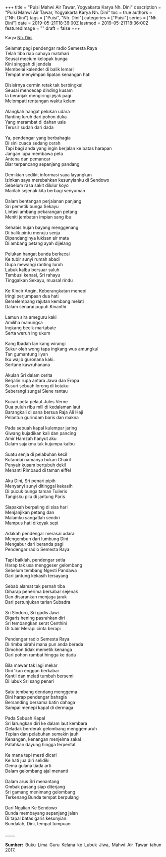 +++
title = "Puisi Mahwi Air Tawar, Yogyakarta Karya Nh. Dini"
description = "Puisi Mahwi Air Tawar, Yogyakarta Karya Nh. Dini"
toc = true
authors = ["Nh. Dini"]
tags = ["Puisi", "Nh. Dini"]
categories = ["Puisi"]
series = ["Nh. Dini"]
date = 2019-05-21T18:36:00Z
lastmod = 2019-05-21T18:36:00Z
featuredImage = ""
draft = false
+++

<div style="text-align: justify;">
<div style="font-size: small;">Karya <a href="/authors/nh.-dini/" target="_blank">Nh. Dini</a></div><br />
Selamat pagi pendengar radio Semesta Raya<br />Telah tiba riap cahaya matahari<br />Seusai mecium kelopak bunga<br />Kini singgah di jendela<br />Membelai kalender di balik lemari<br />Tempat menyimpan lipatan kenangan hati<br /><br />Disisirnya cermin retak tak berbingkai<br />Seusai mencecap dinding kusam<br />Ia beranjak mengiringi jejak pagi<br />Melompati rentangan waktu kelam<br /><br />Alangkah hangat pelukan udara<br />Ranting luruh dari pohon duka<br />Yang merambat di dahan usia<br />Terusir sudah dari dada<br /><br />Ya, pendengar yang berbahagia<br />Di sini cuaca sedang cerah<br />Tapi bagi anda yang ingin berjalan ke batas harapan<br />Jangan lupa membawa peta<br />Antena dan pemancar<br />Biar terpancang sepanjang pandang<br /><br />Demikian sedikit informasi saya layangkan<br />Izinkan saya merebahkan kesunyianku di Sendowo<br />Sebelum rasa sakit dilulur koyo<br />Marilah sejenak kita berbagi senyuman<br /><br />Dalam bentangan perjalanan panjang<br />Sri pemetik bunga Sekayu <br />Lintasi ambang pekarangan petang<br />Meniti jembatan impian sang ibu<br /><br />Sehabis hujan bayang menggenang<br />Di balik pintu menuju senja<br />Dipandanginya lukisan air mata<br />Di ambang petang ayah dijelang<br /><br />Pelukan hangat bunda berkecai<br />Ke tubir sunyi rumah abadi<br />Dupa mewangi ranting luruh<br />Lubuk kalbu bersuar suluh<br />Tembusi kenasi, Sri rahayu<br />Tinggalkan Sekayu, muasal rindu<br /><br />Ke Kincir Angin, Keberangkatan menepi<br />Iringi perjumpaan dua hati<br />Berselempang rajutan kembang melati<br />Dalam senarai pupuh Kinanthi<br /><br />Lamun sira ameguru kaki<br />Amiliha manungsa<br />Ingkang becik martabate<br />Serta weruh ing ukum<br /><br />Kang Ibadah lan kang wirangi<br />Sukur oleh wong tapa ingkang wus amungkul<br />Tan gumantung liyan<br />Iku wajib guronana kaki.<br />Sertane kawruhanana <br /><br />Akulah Sri dalam cerita<br />Berjalin rupa antara Jawa dan Eropa<br />Susuri sebuah lorong di kotaku<br />Seberangi sungai Siene rantau<br /><br />Kucari peta pelaut Jules Verne<br />Dua puluh ribu mill di kedalaman laut<br />Barangkali di sana bersua Raja Ali Haji<br />Pelantun gurindam baris dan makna<br /><br />Pada sebuah kapal kulempar jaring<br />Giwang kujadikan kail dan pancing<br />Amir Hamzah hanyut aku<br />Dalam sajakmu tak kujumpa kalbu<br /><br />Suatu senja di pelabuhan kecil<br />Kutandai namanya bukan Chairil<br />Penyair kusam bertubuh dekil<br />Menanti Rimbaud di taman eiffel<br /><br />Aku Dini, Sri penari pipih<br />Menyanyi sunyi ditinggal kekasih<br />Di pucuk bunga taman Tuileris<br />Tangisku pilu di jantung Paris<br /><br />Siapakah berpaling di sisa hari<br />Menjanjikan petang dan<br />Malamku sangatlah sendiri<br />Mampus hati dikoyak sepi<br /><br />Adakah pendengar merasai udara<br />Mengembun dari lumbung Dini<br />Mengabur dari beranda pagi<br />Pendengar radio Semesta Raya<br /><br />Tapi baiklah, pendengar setia<br />Harap tak usa menggeser gelombang<br />Sebelum tembang Ngesti Pandawa<br />Dari jantung kekasih tersayang<br /><br />Sebab alamat tak pernah tiba<br />Diharap penerima bersabar sejenak<br />Dan disarankan menjaga jarak<br />Dari pertunjukan tarian Subadra<br /><br />Sri Sindoro, Sri gadis Jawi<br />Digaris hening pasrahkan diri<br />Sri tembangkan serat Centhini<br />Di tubir Merapi cinta berapi<br /><br />Pendengar radio Semesta Raya<br />Di rimba birahi mana pun anda berada<br />Dimohon tidak memetik kenanga<br />Dari pohon rambat hingga ke dada<br /><br />Bila mawar tak lagi mekar<br />Dini 'kan enggan berkabar<br />Kantil dan melati tumbuh bersemi<br />Di lubuk Sri sang penari<br /><br />Satu tembang dendang menggema<br />Dini harap pendengar bahagia<br />Bersanding bersama batin dahaga<br />Sampai menepi kapal di dermaga<br /><br />Pada Sebuah Kapal<br />Sri larungkan diri ke dalam laut kembara<br />Geladak berderak gelombang menggemuruh<br />Tepian dan pelabuhan semakin jauh<br />Kenangan, kenangan menjelma sakal<br />Patahkan dayung hingga terpental<br /><br />Ke mana tepi mesti dicari<br />Ke hati jua diri selidiki<br />Gema gulana tiada arti<br />Dalam gelombang ajal menanti<br /><br />Dalam arus Sri menantang<br />Ombak pasang siap diterjang<br />Sri gamang menimang gelombang<br />Terkenang Bunda tempat berpulang<br /><br />Dari Ngalian Ke Sendowo<br />Bunda membayang sepanjang jalan<br />Di tapal batas garis kesunyian<br />Bundalah, Dini, tempat tumpuan<br /><br />
_____<br /><br />
<b>Sumber:</b> Buku Lima Guru Kelana ke Lubuk Jiwa, Mahwi Air Tawar tahun 2017.</div>
